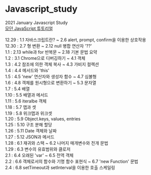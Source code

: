 # Javascript_study
2021 January Javascript Study<br>
[모던 JavaScript 튜토리얼](https://ko.javascript.info/)<br><br>
12.29 : 1.1 자바스크립트란? ~ 2.6 alert, prompt, confirm을 이용한 상호작용<br>
12.30 : 2.7 형 변환 ~ 2.12 null 병합 연산자 '??'<br>
1.1 : 2.13 while과 for 반복문 ~ 2.18 기본 문법 요약<br>
1.2 : 3.1 Chrome으로 디버깅하기 ~ 4.1 객체<br>
1.3 : 4.2 참조에 의한 객체 복사 ~ 4.3 가비지 컬렉션<br>
1.4 : 4.4 메서드와 'this'<br>
1.5 : 4.5 'new' 연산자와 생성자 함수 ~ 4.7 심볼형<br>
1.6 : 4.8 객체를 원시형으로 변환하기 ~ 5.3 문자열<br>
1.7 : 5.4 배열<br>
1.10 : 5.5 배열과 메서드<br>
1.11 : 5.6 iteralbe 객체<br>
1.18 : 5.7 맵과 셋<br>
1.19 : 5.8 위크맵과 위크셋<br>
1.20 : 5.9 Object.keys, values, entries<br>
1.25 : 5.10 구조 분해 할당<br>
1.26 : 5.11 Date 객체와 날짜<br>
1.27 : 5.12 JSON과 메서드<br>
1.28 : 6.1 재귀와 스택 ~ 6.2 나머지 매개변수와 전개 문법<br>
1.29 : 6.3 변수의 유효범위와 클로저<br>
2.1 : 6.4 오래된 'var' ~ 6.5 전역 객체<br>
2.2 : 6.6 객체로서의 함수와 기명 함수 표현식 ~ 6.7 'new Function' 문법<br>
2.4 : 6.8 setTimeout과 setInterval을 이용한 호출 스케일링<br>
